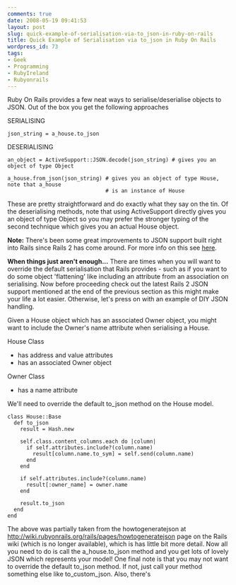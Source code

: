 ```yaml
---
comments: true
date: 2008-05-19 09:41:53
layout: post
slug: quick-example-of-serialisation-via-to_json-in-ruby-on-rails
title: Quick Example of Serialisation via to_json in Ruby On Rails
wordpress_id: 73
tags:
- Geek
- Programming
- RubyIreland
- Rubyonrails
---
```


Ruby On Rails provides a few neat ways to serialise/deserialise objects to JSON. Out of the box you get the following approaches

SERIALISING

    
    json_string = a_house.to_json


DESERIALISING

    
    an_object = ActiveSupport::JSON.decode(json_string) # gives you an object of type Object

    a_house.from_json(json_string) # gives you an object of type House, note that a_house
                                   # is an instance of House


These are pretty straightforward and do exactly what they say on the tin. Of the deserialising methods, note that using ActiveSupport directly gives you an object of type Object so you may prefer the stronger typing of the second technique which gives you an actual House object.

**Note:** There's  been some great improvements to JSON support built right into Rails since Rails 2 has come around. For more info on this see [here](http://blog.codefront.net/2007/10/10/new-on-edge-rails-json-serialization-of-activerecord-objects-reaches-maturity/).

**When things just aren't enough...**
There are times when you will want to override the default serialisation that Rails provides - such as if you want to do some object 'flattening' like including an attribute from an association on serialising. Now before proceeding check out the latest Rails 2 JSON support mentioned at the end of the previous section as this might make your life a lot easier. Otherwise, let's press on with an example of DIY JSON handling.

Given a House object which has an associated Owner object, you might want to include the Owner's name attribute when serialising a House.

House Class

* has address and value attributes
* has an associated Owner object

Owner Class

* has a name attribute

We'll need to override the default to_json method on the House model.

    
    class House::Base
      def to_json
        result = Hash.new
    
        self.class.content_columns.each do |column|
          if self.attributes.include?(column.name)
            result[column.name.to_sym] = self.send(column.name)
          end
        end
    
        if self.attributes.include?(column.name)
          result[:owner_name] = owner.name
        end
    
        result.to_json
      end
    end


The above was partially taken from the howtogeneratejson at http://wiki.rubyonrails.org/rails/pages/howtogeneratejson page on the Rails wiki (which is no longer available), which is has little bit more detail. Now all you need to do is call the a_house.to_json method and you get lots of lovely JSON which represents your model! One final note is that you may not want to override the default to_json method. If not, just call your method something else like to_custom_json. Also, there's
